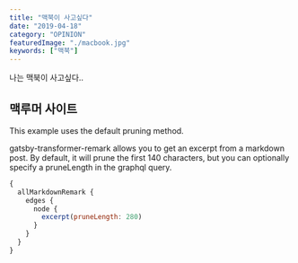 ```yaml
---
title: "맥북이 사고싶다"
date: "2019-04-18"
category: "OPINION"
featuredImage: "./macbook.jpg"
keywords: ["맥북"]
---
```


나는 맥북이 사고싶다..

## 맥루머 사이트

This example uses the default pruning method.

gatsby-transformer-remark allows you to get an excerpt from a markdown post. By default, it will prune the first 140 characters, but you can optionally specify a pruneLength in the graphql query.

```javascript
{
  allMarkdownRemark {
    edges {
      node {
        excerpt(pruneLength: 280)
      }
    }
  }
}
```